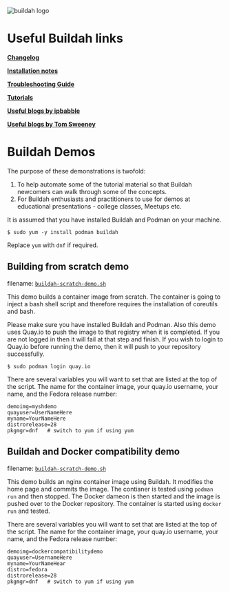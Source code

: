 ![buildah logo](https://cdn.rawgit.com/projectatomic/buildah/master/logos/buildah-logo_large.png)

# Useful Buildah links

**[Changelog](../CHANGELOG.md)**

**[Installation notes](../install.md)**

**[Troubleshooting Guide](../troubleshooting.md)**

**[Tutorials](../docs/tutorials/README.md)**

**[Useful blogs by ipbabble](https://www.projectatomic.io/blog/author/ipbabble/)**

**[Useful blogs by Tom Sweeney](http://www.projectatomic.io/blog/author/tsweeney/)**

# Buildah Demos

The purpose of these demonstrations is twofold:

1. To help automate some of the tutorial material so that Buildah newcomers can walk through some of the concepts.
2. For Buildah enthusiasts and practitioners to use for demos at educational presentations - college classes, Meetups etc.

It is assumed that you have installed Buildah and Podman on your machine. 

    $ sudo yum -y install podman buildah

Replace `yum` with `dnf` if required.

## Building from scratch demo 

filename: [`buildah-scratch-demo.sh`](https://github.com/projectatomic/buildah/demos/buildah-scratch-demo.sh)

This demo builds a container image from scratch. The container is going to inject a bash shell script and therefore requires the installation of coreutils and bash.

Please make sure you have installed Buildah and Podman. Also this demo uses Quay.io to push the image to that registry when it is completed. If you are not logged in then it will fail at that step and finish. If you wish to login to Quay.io before running the demo, then it will push to your repository successfully.

    $ sudo podman login quay.io

There are several variables you will want to set that are listed at the top of the script. The name for the container image, your quay.io username, your name, and the Fedora release number:

    demoimg=myshdemo
    quayuser=UserNameHere
    myname=YourNameHere
    distrorelease=28
    pkgmgr=dnf   # switch to yum if using yum 

## Buildah and Docker compatibility demo

filename: [`buildah-scratch-demo.sh`](https://github.com/projectatomic/buildah/demos/docker-compatibility-demo.sh)

This demo builds an nginx container image using Buildah. It modifies the home page and commits the image. The contianer is tested using `podman run` and then stopped. The Docker dameon is then started and the image is pushed over to the Docker repository. The container is started using `docker run` and tested. 

There are several variables you will want to set that are listed at the top of the script. The name for the container image, your quay.io username, your name, and the Fedora release number:

    demoimg=dockercompatibilitydemo
    quayuser=UsernameHere  
    myname=YourNameHear
    distro=fedora
    distrorelease=28
    pkgmgr=dnf   # switch to yum if using yum 
